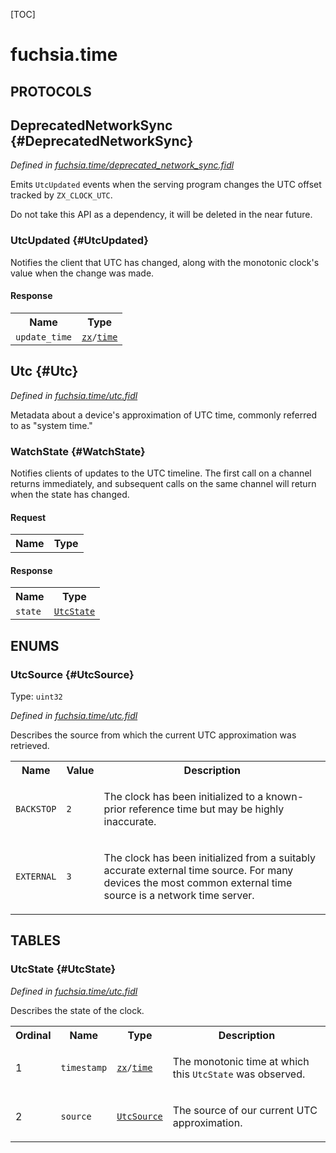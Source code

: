 [TOC]

# fuchsia.time


## **PROTOCOLS**

## DeprecatedNetworkSync {#DeprecatedNetworkSync}
*Defined in [fuchsia.time/deprecated_network_sync.fidl](https://fuchsia.googlesource.com/fuchsia/+/master/src/sys/timekeeper/deprecated_network_sync.fidl#12)*

<p>Emits <code>UtcUpdated</code> events when the serving program changes the UTC offset tracked by
<code>ZX_CLOCK_UTC</code>.</p>
<p>Do not take this API as a dependency, it will be deleted in the near future.</p>

### UtcUpdated {#UtcUpdated}

<p>Notifies the client that UTC has changed, along with the monotonic clock's value when the
change was made.</p>



#### Response
<table>
    <tr><th>Name</th><th>Type</th></tr>
    <tr>
            <td><code>update_time</code></td>
            <td>
                <code><a class='link' href='../zx/'>zx</a>/<a class='link' href='../zx/#time'>time</a></code>
            </td>
        </tr></table>

## Utc {#Utc}
*Defined in [fuchsia.time/utc.fidl](https://fuchsia.googlesource.com/fuchsia/+/master/src/sys/timekeeper/utc.fidl#10)*

<p>Metadata about a device's approximation of UTC time, commonly referred to as &quot;system time.&quot;</p>

### WatchState {#WatchState}

<p>Notifies clients of updates to the UTC timeline. The first call on a channel returns
immediately, and subsequent calls on the same channel will return when the state
has changed.</p>

#### Request
<table>
    <tr><th>Name</th><th>Type</th></tr>
    </table>


#### Response
<table>
    <tr><th>Name</th><th>Type</th></tr>
    <tr>
            <td><code>state</code></td>
            <td>
                <code><a class='link' href='#UtcState'>UtcState</a></code>
            </td>
        </tr></table>





## **ENUMS**

### UtcSource {#UtcSource}
Type: <code>uint32</code>

*Defined in [fuchsia.time/utc.fidl](https://fuchsia.googlesource.com/fuchsia/+/master/src/sys/timekeeper/utc.fidl#26)*

<p>Describes the source from which the current UTC approximation was retrieved.</p>


<table>
    <tr><th>Name</th><th>Value</th><th>Description</th></tr><tr>
            <td><code>BACKSTOP</code></td>
            <td><code>2</code></td>
            <td><p>The clock has been initialized to a known-prior reference time but may be highly inaccurate.</p>
</td>
        </tr><tr>
            <td><code>EXTERNAL</code></td>
            <td><code>3</code></td>
            <td><p>The clock has been initialized from a suitably accurate external time source. For many
devices the most common external time source is a network time server.</p>
</td>
        </tr></table>



## **TABLES**

### UtcState {#UtcState}


*Defined in [fuchsia.time/utc.fidl](https://fuchsia.googlesource.com/fuchsia/+/master/src/sys/timekeeper/utc.fidl#18)*

<p>Describes the state of the clock.</p>


<table>
    <tr><th>Ordinal</th><th>Name</th><th>Type</th><th>Description</th></tr>
    <tr>
            <td>1</td>
            <td><code>timestamp</code></td>
            <td>
                <code><a class='link' href='../zx/'>zx</a>/<a class='link' href='../zx/#time'>time</a></code>
            </td>
            <td><p>The monotonic time at which this <code>UtcState</code> was observed.</p>
</td>
        </tr><tr>
            <td>2</td>
            <td><code>source</code></td>
            <td>
                <code><a class='link' href='#UtcSource'>UtcSource</a></code>
            </td>
            <td><p>The source of our current UTC approximation.</p>
</td>
        </tr></table>











